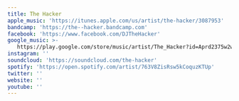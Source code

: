 ```yaml
---
title: The Hacker
apple_music: 'https://itunes.apple.com/us/artist/the-hacker/3087953'
bandcamp: 'https://the--hacker.bandcamp.com'
facebook: 'https://www.facebook.com/DJTheHacker'
google_music: >-
   https://play.google.com/store/music/artist/The_Hacker?id=Aprd2375w2wj3to463y63vcn7ay
instagram: ''
soundcloud: 'https://soundcloud.com/the-hacker'
spotify: 'https://open.spotify.com/artist/763V8ZisRsw5kCoquzKTUp'
twitter: ''
website: ''
youtube: ''
---
```

